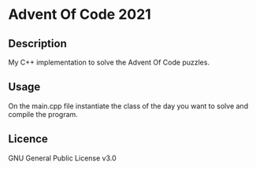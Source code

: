 # Advent Of Code 2021

## Description

My C++ implementation to solve the Advent Of Code puzzles.

## Usage

On the main.cpp file instantiate the class of the day you want to solve and compile the program.

## Licence

GNU General Public License v3.0
